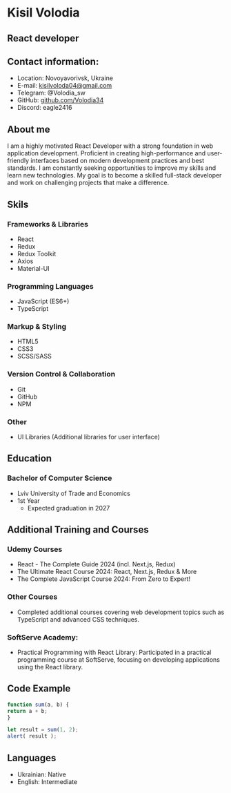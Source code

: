 # Kisil Volodia

## React developer

## Contact information:
- Location: Novoyavorivsk, Ukraine
- E-mail: kisilvoloda04@gmail.com
- Telegram: @Volodia_sw
- GitHub: [github.com/Volodia34](https://github.com/Volodia34)
- Discord: eagle2416


## About me
I am a highly motivated React Developer with a strong foundation in web application development. Proficient in creating high-performance and user-friendly interfaces based on modern development practices and best standards. I am constantly seeking opportunities to improve my skills and learn new technologies. My goal is to become a skilled full-stack developer and work on challenging projects that make a difference.

## Skils

### Frameworks & Libraries
- React
- Redux
- Redux Toolkit
- Axios
- Material-UI

### Programming Languages
- JavaScript (ES6+)
- TypeScript

### Markup & Styling
- HTML5
- CSS3
- SCSS/SASS

###  Version Control & Collaboration
- Git
- GitHub
- NPM

### Other
- UI Libraries (Additional libraries for user interface)

## Education

### Bachelor of Computer Science
- Lviv University of Trade and Economics
- 1st Year
    - Expected graduation in 2027

## Additional Training and Courses
### Udemy Courses
- React - The Complete Guide 2024 (incl. Next.js, Redux)
- The Ultimate React Course 2024: React, Next.js, Redux & More
- The Complete JavaScript Course 2024: From Zero to Expert!

### Other Courses
- Completed additional courses covering web development topics such as TypeScript and advanced CSS techniques.

### SoftServe Academy:
- Practical Programming with React Library: Participated in a practical programming course at SoftServe, focusing on developing applications using the React library.


## Code Example
```javascript
function sum(a, b) {
return a + b;
}

let result = sum(1, 2);
alert( result );
```
## Languages
- Ukrainian: Native
- English: Intermediate